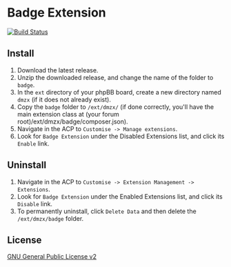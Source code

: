 # Badge Extension

[![Build Status](https://travis-ci.org/dmzx/Badge-Extension.svg?branch=master)](https://travis-ci.org/dmzx/Badge-Extension)

## Install

1. Download the latest release.
2. Unzip the downloaded release, and change the name of the folder to `badge`.
3. In the `ext` directory of your phpBB board, create a new directory named `dmzx` (if it does not already exist).
4. Copy the `badge` folder to `/ext/dmzx/` (if done correctly, you'll have the main extension class at (your forum root)/ext/dmzx/badge/composer.json).
5. Navigate in the ACP to `Customise -> Manage extensions`.
6. Look for `Badge Extension` under the Disabled Extensions list, and click its `Enable` link.

## Uninstall

1. Navigate in the ACP to `Customise -> Extension Management -> Extensions`.
2. Look for `Badge Extension` under the Enabled Extensions list, and click its `Disable` link.
3. To permanently uninstall, click `Delete Data` and then delete the `/ext/dmzx/badge` folder.

## License
[GNU General Public License v2](http://opensource.org/licenses/GPL-2.0)
